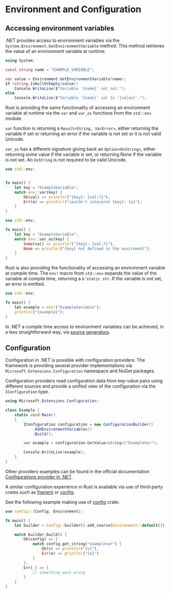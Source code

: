# Environment and Configuration

## Accessing environment variables

.NET provides access to environment variables via the
`System.Environment.GetEnvironmentVariable` method. This method retrieves the
value of an environment variable at runtime.

```csharp
using System;

const string name = "EXAMPLE_VARIABLE";

var value = Environment.GetEnvironmentVariable(name);
if (string.IsNullOrEmpty(value))
    Console.WriteLine($"Variable '{name}' not set.");
else
    Console.WriteLine($"Variable '{name}' set to '{value}'.");
```

Rust is providing the same functionality of accessing an environment variable at
runtime via the `var` and `var_os` functions from the `std::env` module.

`var` function is returning a `Result<String, VarError>`, either returning the
variable if set or returning an error if the variable is not set or it is not
valid Unicode.

`var_os` has a different signature giving back an `Option<OsString>`, either
returning some value if the variable is set, or returning None if the variable
is not set. An `OsString` is not required to be valid Unicode.

```rust
use std::env;


fn main() {
    let key = "ExampleVariable";
    match env::var(key) {
        Ok(val) => println!("{key}: {val:?}"),
        Err(e) => println!("couldn't interpret {key}: {e}"),
    }
}
```

```rust
use std::env;

fn main() {
    let key = "ExampleVariable";
    match env::var_os(key) {
        Some(val) => println!("{key}: {val:?}"),
        None => println!("{key} not defined in the enviroment"),
    }
}
```

Rust is also providing the functionality of accessing an environment variable at
compile time. The `env!` macro from `std::env` expands the value of the variable
at compile time, returning a `&'static str`. If the variable is not set, an
error is emitted.

```rust
use std::env;

fn main() {
    let example = env!("ExampleVariable");
    println!("{example}");
}
```

In .NET a compile time access to environment variables can be achieved, in a
less straightforward way, via [source generators][source-gen].

[source-gen]: https://learn.microsoft.com/en-us/dotnet/csharp/roslyn-sdk/source-generators-overview

## Configuration

Configuration in .NET is possible with configuration providers. The framework is
providing several provider implementations via
`Microsoft.Extensions.Configuration` namespace and NuGet packages.

Configuration providers read configuration data from key-value pairs using
different sources and provide a unified view of the configuration via the
`IConfiguration` type.

```csharp
using Microsoft.Extensions.Configuration;

class Example {
    static void Main()
    {
        IConfiguration configuration = new ConfigurationBuilder()
            .AddEnvironmentVariables()
            .Build();

        var example = configuration.GetValue<string>("ExampleVar");

        Console.WriteLine(example);
    }
}
```

Other providers examples can be found in the official documentation
[Configurations provider in .NET][conf-net].

A similar configuration experience in Rust is available via use of third-party
crates such as [figment] or [config].

See the following example making use of [config] crate:

```rust
use config::{Config, Environment};

fn main() {
    let builder = Config::builder().add_source(Environment::default());

    match builder.build() {
        Ok(config) => {
            match config.get_string("examplevar") {
                Ok(v) => println!("{v}"),
                Err(e) => println!("{e}")
            }
        },
        Err(_) => {
            // something went wrong
        }
    }
}

```

[conf-net]: https://learn.microsoft.com/en-us/dotnet/core/extensions/configuration-providers
[figment]: https://crates.io/crates/figment
[config]: https://crates.io/crates/config

